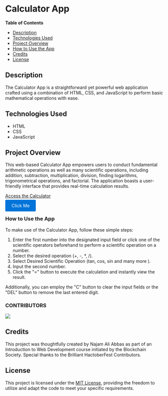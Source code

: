 # Calculator App

**Table of Contents**
- [Description](#description)
- [Technologies Used](#technologies-used)
- [Project Overview](#project-overview)
- [How to Use the App](#how-to-use-the-app)
- [Credits](#credits)
- [License](#license)

## Description

The Calculator App is a straightforward yet powerful web application crafted using a combination of HTML, CSS, and JavaScript to perform basic mathematical operations with ease.

## Technologies Used

- HTML
- CSS
- JavaScript

## Project Overview

This web-based Calculator App empowers users to conduct fundamental arithmetic operations as well as many scientific operations, including addition, subtraction, multiplication, division, finding logarithms, trigonometrical operations, and factorial. The application boasts a user-friendly interface that provides real-time calculation results. 

[Access the Calculator](https://calhub.netlify.app)

<a href="https://example.com" style="padding: 10px 20px; background-color: #0074d9; color: #ffffff; text-decoration: none; border-radius: 3px;">Click Me</a>


### How to Use the App

To make use of the Calculator App, follow these simple steps:

1. Enter the first number into the designated input field or click one of the scientific operators beforehand to perform a scientific operation on a number.
2. Select the desired operation (+, -, *, /).
3. Select Desired Scientific Operation (tan, cos, sin and many more ). 
4. Input the second number.
5. Click the "=" button to execute the calculation and instantly view the result.

Additionally, you can employ the "C" button to clear the input fields or the "DEL" button to remove the last entered digit.

### CONTRIBUTORS

<a href="https://github.com/Ctoic/Calculator-using-HTML-CSS-JS/blob/master/Contributors.md">
  <img src="https://contributors-img.web.app/image?repo=Ctoic/Calculator-using-HTML-CSS-JS"/>
</a>

## Credits

This project was thoughtfully created by Najam Ali Abbas as part of an Introduction to Web Development course initiated by the Blockchain Society. Special thanks to the Brilliant HactoberFest Contributors. 

## License

This project is licensed under the [MIT License](LICENSE), providing the freedom to utilize and adapt the code to meet your specific requirements.
